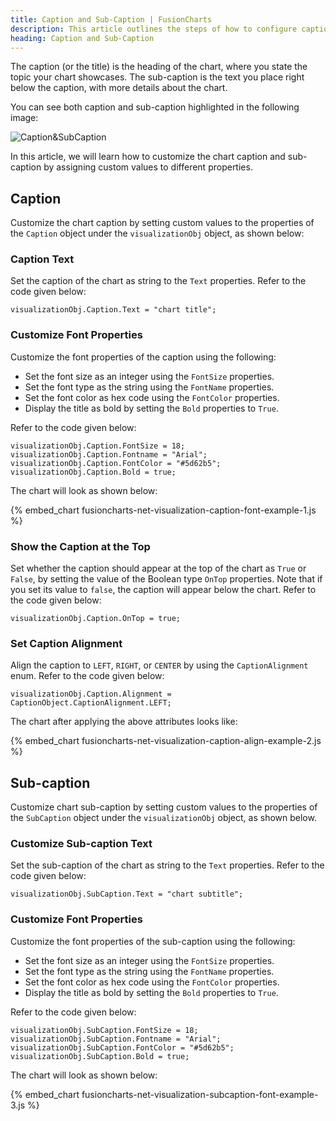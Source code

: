 ```yaml
---
title: Caption and Sub-Caption | FusionCharts
description: This article outlines the steps of how to configure caption and sub-caption.
heading: Caption and Sub-Caption
---
```


The caption (or the title) is the heading of the chart, where you state the topic your chart showcases. The sub-caption is the text you place right below the caption, with more details about the chart.

You can see both caption and sub-caption highlighted in the following image:

![Caption&SubCaption](/images/fusioncharts-net-caption_sub-caption.png)

In this article, we will learn how to customize the chart caption and sub-caption by assigning custom values to different properties.

## Caption

Customize the chart caption by setting custom values to the properties of the `Caption` object under the `visualizationObj` object, as shown below:

### Caption Text

Set the caption of the chart as string to the `Text` properties. Refer to the code given below:

```
visualizationObj.Caption.Text = "chart title";
```

### Customize Font Properties

Customize the font properties of the caption using the following:

* Set the font size as an integer using the `FontSize` properties.
* Set the font type as the string using the `FontName` properties.
* Set the font color as hex code using the `FontColor` properties.
* Display the title as bold by setting the `Bold` properties to `True`.

Refer to the code given below:

```
visualizationObj.Caption.FontSize = 18;
visualizationObj.Caption.Fontname = "Arial";
visualizationObj.Caption.FontColor = "#5d62b5";
visualizationObj.Caption.Bold = true;
```

The chart will look as shown below:

{% embed_chart fusioncharts-net-visualization-caption-font-example-1.js %}

### Show the Caption at the Top

Set whether the caption should appear at the top of the chart as `True` or `False`, by setting the value of the Boolean type `OnTop` properties. Note that if you set its value to `false`, the caption will appear below the chart. Refer to the code given below:

```
visualizationObj.Caption.OnTop = true;
```

### Set Caption Alignment

Align the caption to `LEFT`, `RIGHT`, or `CENTER` by using the `CaptionAlignment` enum. Refer to the code given below:

```
visualizationObj.Caption.Alignment = CaptionObject.CaptionAlignment.LEFT;
```

The chart after applying the above attributes looks like:

{% embed_chart fusioncharts-net-visualization-caption-align-example-2.js %}

## Sub-caption

Customize chart sub-caption by setting custom values to the properties of the `SubCaption` object under the `visualizationObj` object, as shown below.

### Customize Sub-caption Text

Set the sub-caption of the chart as string to the `Text` properties. Refer to the code given below:

```
visualizationObj.SubCaption.Text = "chart subtitle";
```

### Customize Font Properties

Customize the font properties of the sub-caption using the following:

* Set the font size as an integer using the `FontSize` properties.
* Set the font type as the string using the `FontName` properties.
* Set the font color as hex code using the `FontColor` properties.
* Display the title as bold by setting the `Bold` properties to `True`.

Refer to the code given below:

```
visualizationObj.SubCaption.FontSize = 18;
visualizationObj.SubCaption.Fontname = "Arial";
visualizationObj.SubCaption.FontColor = "#5d62b5";
visualizationObj.SubCaption.Bold = true;
```

The chart will look as shown below:

{% embed_chart fusioncharts-net-visualization-subcaption-font-example-3.js %}